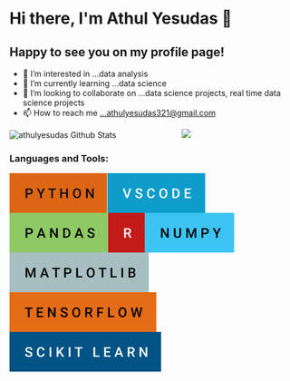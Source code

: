 # Hi there, I'm Athul Yesudas 👋 

## Happy to see you on my profile page! 

- 👀 I’m interested in ...data analysis
- 🌱 I’m currently learning ...data science
- 💞️ I’m looking to collaborate on ...data science projects, real time data science projects
- 📫 How to reach me ...athulyesudas321@gmail.com

<img align="right" width="200" src="https://github.com/athulyesudas/Animated-SVG/blob/main/Animated%20Cat/cat.svg" />
<img align="center" alt="athulyesudas Github Stats" src="https://github-readme-stats.vercel.app/api?username=athulyesudas&show_icons=true&hide_border=true&theme=dracula" />
<br>

### Languages and Tools:


<img align="left" alt="PYTHON" src="https://github.com/athulyesudas/athulyesudas/blob/main/Images/forthebadge/python.svg"/>
<img align="left" alt="VSCODE" src="https://github.com/athulyesudas/athulyesudas/blob/main/Images/forthebadge/vscode.svg"/>
<img align="left" alt="PANDAS" src="https://github.com/athulyesudas/athulyesudas/blob/main/Images/forthebadge/pandas.svg"/>
<img align="left" alt="R" src="https://github.com/athulyesudas/athulyesudas/blob/main/Images/forthebadge/r.svg"/>
<img align="left" alt="NUMPY" src="https://github.com/athulyesudas/athulyesudas/blob/main/Images/forthebadge/numpy.svg"/>
<br>
<img align="left" alt="MATPLOTLIB" src="https://github.com/athulyesudas/athulyesudas/blob/main/Images/forthebadge/matplotlib.svg"/>
<img align="left" alt="TENSORFLOW" src="https://github.com/athulyesudas/athulyesudas/blob/main/Images/forthebadge/tensorflow.svg" style="padding-right:10px;"/>
<img align="left" alt="SCIKIT LEARN" src="https://github.com/athulyesudas/athulyesudas/blob/main/Images/forthebadge/scikit-learn.svg"/>





